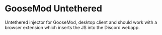 # GooseMod Untethered

Untethered injector for GooseMod, desktop client and should work with a browser extension which inserts the JS into the Discord webapp.